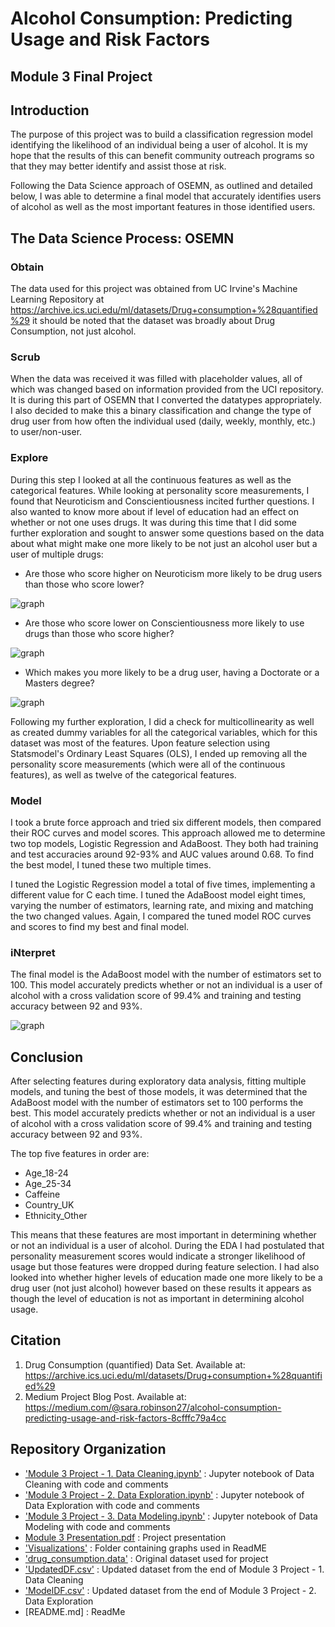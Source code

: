 
# Alcohol Consumption: Predicting Usage and Risk Factors
## Module 3 Final Project



## Introduction

The purpose of this project was to build a classification regression model identifying the likelihood of an individual being a user of alcohol. It is my hope that the results of this can benefit community outreach programs so that they may better identify and assist those at risk.

Following the Data Science approach of OSEMN, as outlined and detailed below, I was able to determine a final model that accurately identifies users of alcohol as well as the most important features in those identified users.


## The Data Science Process: OSEMN

### Obtain

The data used for this project was obtained from UC Irvine's Machine Learning Repository at https://archive.ics.uci.edu/ml/datasets/Drug+consumption+%28quantified%29 it should be noted that the dataset was broadly about Drug Consumption, not just alcohol.

### Scrub

When the data was received it was filled with placeholder values, all of which was changed based on information provided from the UCI repository. It is during this part of OSEMN that I converted the datatypes appropriately. I also decided to make this a binary classification and change the type of drug user from how often the individual used (daily, weekly, monthly, etc.) to user/non-user.

### Explore

During this step I looked at all the continuous features as well as the categorical features. While looking at personality score measurements, I found that Neuroticism and Conscientiousness incited further questions. I also wanted to know more about if level of education had an effect on whether or not one uses drugs. It was during this time that I did some further exploration and sought to answer some questions based on the data about what might make one more likely to be not just an alcohol user but a user of multiple drugs:

* Are those who score higher on Neuroticism more likely to be drug users than those who score lower?
    
![graph](https://raw.githubusercontent.com/srobz/Module-3-Project/main/Visualizations/DrugUsagexNeuroticism.png)
    
* Are those who score lower on Conscientiousness more likely to use drugs than those who score higher?

![graph](https://raw.githubusercontent.com/srobz/Module-3-Project/main/Visualizations/DrugUsagexConscientiousness.png)
    
* Which makes you more likely to be a drug user, having a Doctorate or a Masters degree?
    
![graph](https://raw.githubusercontent.com/srobz/Module-3-Project/main/Visualizations/DrugUsagexEducation.png)

Following my further exploration, I did a check for multicollinearity as well as created dummy variables for all the categorical variables, which for this dataset was most of the features. Upon feature selection using Statsmodel's Ordinary Least Squares (OLS), I ended up removing all the personality score measurements (which were all of the continuous features), as well as twelve of the categorical features.

### Model

I took a brute force approach and tried six different models, then compared their ROC curves and model scores. This approach allowed me to determine two top models, Logistic Regression and AdaBoost. They both had training and test accuracies around 92-93% and AUC values around 0.68. To find the best model, I tuned these two multiple times.

I tuned the Logistic Regression model a total of five times, implementing a different value for C each time. I tuned the AdaBoost model eight times, varying the number of estimators, learning rate, and mixing and matching the two changed values. Again, I compared the tuned model ROC curves and scores to find my best and final model.

### iNterpret

The final model is the AdaBoost model with the number of estimators set to 100. This model accurately predicts whether or not an individual is a user of alcohol with a cross validation score of 99.4% and training and testing accuracy between 92 and 93%.

![graph](https://raw.githubusercontent.com/srobz/Module-3-Project/main/Visualizations/TunedAda2.png)

    

## Conclusion

After selecting features during exploratory data analysis, fitting multiple models, and tuning the best of those models, it was determined that the AdaBoost model with the number of estimators set to 100 performs the best. This model accurately predicts whether or not an individual is a user of alcohol with a cross validation score of 99.4% and training and testing accuracy between 92 and 93%. 

The top five features in order are:

* Age_18-24
* Age_25-34
* Caffeine
* Country_UK
* Ethnicity_Other

This means that these features are most important in determining whether or not an individual is a user of alcohol. During the EDA I had postulated that personality measurement scores would indicate a stronger likelihood of usage but those features were dropped during feature selection. I had also looked into whether higher levels of education made one more likely to be a drug user (not just alcohol) however based on these results it appears as though the level of education is not as important in determining alcohol usage.



## Citation

1. Drug Consumption (quantified) Data Set. Available at: https://archive.ics.uci.edu/ml/datasets/Drug+consumption+%28quantified%29
2. Medium Project Blog Post. Available at: https://medium.com/@sara.robinson27/alcohol-consumption-predicting-usage-and-risk-factors-8cfffc79a4cc


## Repository Organization

- ['Module 3 Project - 1. Data Cleaning.ipynb'](https://github.com/srobz/Module-3-Project/blob/main/Module%203%20Project%20-%201.%20Data%20Cleaning.ipynb) : Jupyter notebook of Data Cleaning with code and comments
- ['Module 3 Project - 2. Data Exploration.ipynb'](https://github.com/srobz/Module-3-Project/blob/main/Module%203%20Project%20-%202.%20Data%20Exploration.ipynb) : Jupyter notebook of Data Exploration with code and comments
- ['Module 3 Project - 3. Data Modeling.ipynb'](https://github.com/srobz/Module-3-Project/blob/main/Module%203%20Project%20-%20%203.%20Data%20Modeling.ipynb) : Jupyter notebook of Data Modeling with code and comments
- [Module 3 Presentation.pdf](https://github.com/srobz/dsc-mod-2-project-v2-1-online-ds-sp-000/blob/master/Module%202%20Presentation.pdf) : Project presentation
- ['Visualizations'](https://github.com/srobz/Module-3-Project/tree/main/Visualizations) : Folder containing graphs used in ReadME
- ['drug_consumption.data'](https://github.com/srobz/Module-3-Project/blob/main/drug_consumption.data) : Original dataset used for project
- ['UpdatedDF.csv'](https://github.com/srobz/Module-3-Project/blob/main/UpdatedDF.csv) : Updated dataset from the end of Module 3 Project - 1. Data Cleaning
- ['ModelDF.csv'](https://github.com/srobz/Module-3-Project/blob/main/ModelDF.csv) : Updated dataset from the end of Module 3 Project - 2. Data Exploration
- [README.md] : ReadMe
